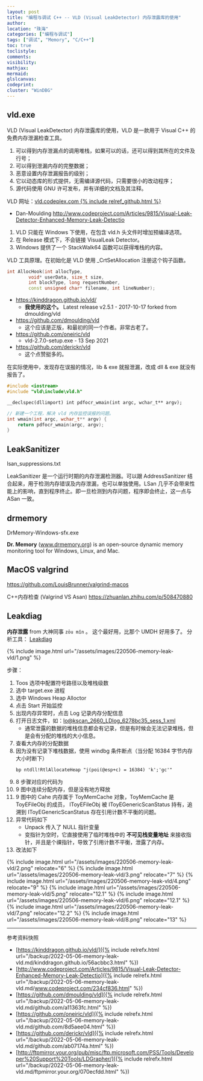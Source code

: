 ```yaml
---
layout: post
title: "编程与调试 C++ -- VLD (Visual LeakDetector) 内存泄露库的使用"
author:
location: "珠海"
categories: ["编程与调试"]
tags: ["调试", "Memory", "C/C++"]
toc: true
toclistyle:
comments:
visibility:
mathjax:
mermaid:
glslcanvas:
codeprint:
cluster: "WinDBG"
---
```



## vld.exe

VLD (Visual LeakDetector) 内存泄露库的使用，VLD 是一款用于 Visual C++ 的免费内存泄漏检查工具。
1. 可以得到内存泄漏点的调用堆栈，如果可以的话，还可以得到其所在的文件及行号；
2. 可以得到泄漏内存的完整数据；
3. 恶意设置内存泄漏报告的级别；
4. 它以动态库的形式提供，无需编译源代码，只需要很小的改动程序；
5. 源代码使用 GNU 许可发布，并有详细的文档及其注释。

VLD 网址：[vld.codeplex.com {% include relref_github.html %}](https://kinddragon.github.io/vld/)
* Dan-Moulding <http://www.codeproject.com/Articles/9815/Visual-Leak-Detector-Enhanced-Memory-Leak-Detectio>

1. VLD 只能在 Windows 下使用，在包含 vld.h 头文件时增加预编译选项。
2. 在 Release 模式下，不会链接 VisualLeak Detector。
3. Windows 提供了一个 StackWalk64 函数可以获得堆栈的内容。

VLD 工具原理。在初始化是 VLD 使用 \_CrtSetAllocation 注册这个钩子函数。
```cpp
int AllocHook(int allocType,
        void* userData, size_t size,
        int blockType, long requestNumber,
        const unsigned char* filename, int lineNumber);
```

* <https://kinddragon.github.io/vld/>
    * **我使用的这个。** Latest release v2.5.1 - 2017-10-17 forked from dmoulding/vld
* <https://github.com/dmoulding/vld>
    * 这个应该是正版，和最初的同一个作者。非常古老了。
* <https://github.com/oneiric/vld>
    * vld-2.7.0-setup.exe - 13 Sep 2021
* <https://github.com/derickr/vld>
    * 这个点赞挺多的。

在实际使用中，发现存在误报的情况，lib & exe 就报泄漏，改成 dll & exe 就没有报告了。
```cpp
#include <iostream>
#include "vld\include\vld.h"

__declspec(dllimport) int pdfocr_wmain(int argc, wchar_t** argv);

// 新建一个工程，解决 vld 内存监控误报的问题。
int wmain(int argc, wchar_t** argv) {
    return pdfocr_wmain(argc, argv);
}
```


## LeakSanitizer

lsan_suppressions.txt

LeakSanitizer 是一个运行时期的内存泄漏检测器。可以跟 AddressSanitizer 结合起来，用于检测内存错误及内存泄漏，也可以单独使用。LSan 几乎不会带来性能上的影响，直到程序终止。即一旦检测到内存问题，程序即会终止，这一点与 ASan 一致。


## drmemory

DrMemory-Windows-sfx.exe

**Dr. Memory** (www.drmemory.org) is an open-source dynamic memory
monitoring tool for Windows, Linux, and Mac.

## MacOS valgrind

https://github.com/LouisBrunner/valgrind-macos

C++内存检查 (Valgrind VS Asan)
https://zhuanlan.zhihu.com/p/508470880


## Leakdiag

**内存泄露** from 大神同事 `zōu mǐn` 。
这个最好用，比那个 UMDH 好用多了。
分析工具：
[Leakdiag](http://ftpmirror.your.org/pub/misc/ftp.microsoft.com/PSS/Tools/Developer%20Support%20Tools/LDGrapher/)

{% include image.html url="/assets/images/220506-memory-leak-vld/1.png" %}

步骤：
1. Toos 选项中配置符号路径以及堆栈级数
2. 选中 target.exe 进程
3. 选中 Windows Heap Alloctor
4. 点击 Start 开始监控
5. 出现内存异常时，点击 Log 记录内存分配信息
6. 打开日志文件，如：lo@kscan_2660_LDlog_6278bc35_sess_1.xml
    * 通常泄露的数据的堆栈信息都会有记录，但是有时候会无法记录堆栈，但是会有分配的堆栈的大小信息。
7. 查看大内存的分配数据
8. 因为没有记录下堆栈数据，使用 windbg 条件断点（当分配 16384 字节内存大小时断下）
   ```
   bp ntdll!RtlAllocateHeap "j(poi(@esp+c) = 16384) 'k';'gc'"
   ```
9. 8 步骤对应的代码为
10. 9 图中连续分配内存，但是没有地方释放
11. 9 图中的 Cahe 内存属于 ToyMemCache 对象，ToyMemCache 是 ToyEFileObj 的成员，
    IToyEFileObj 被 IToyEGenericScanStatus 持有，追溯到 IToyEGenericScanStatus 存在引用计数不平衡的问题。
12. 异常代码如下
    * Unpack 传入了 NULL 指针变量
    * 变指针为空时，它直接使用了临时堆栈中的 **不可见栈变量地址** 来接收指针，并且是个祼指针，导致了引用计数不平衡，泄露了内存。
13. 改法如下

{% include image.html url="/assets/images/220506-memory-leak-vld/2.png" relocate="6" %}
{% include image.html url="/assets/images/220506-memory-leak-vld/3.png" relocate="7" %}
{% include image.html url="/assets/images/220506-memory-leak-vld/4.png" relocate="9" %}
{% include image.html url="/assets/images/220506-memory-leak-vld/5.png" relocate="12.1" %}
{% include image.html url="/assets/images/220506-memory-leak-vld/6.png" relocate="12.1" %}
{% include image.html url="/assets/images/220506-memory-leak-vld/7.png" relocate="12.2" %}
{% include image.html url="/assets/images/220506-memory-leak-vld/8.png" relocate="13" %}



<hr class='reviewline'/>
<p class='reviewtip'><script type='text/javascript' src='{% include relref.html url="/assets/reviewjs/blogs/2022-05-06-memory-leak-vld.md.js" %}'></script></p>
<font class='ref_snapshot'>参考资料快照</font>

- [https://kinddragon.github.io/vld/]({% include relrefx.html url="/backup/2022-05-06-memory-leak-vld.md/kinddragon.github.io/56acbbc3.html" %})
- [http://www.codeproject.com/Articles/9815/Visual-Leak-Detector-Enhanced-Memory-Leak-Detectio]({% include relrefx.html url="/backup/2022-05-06-memory-leak-vld.md/www.codeproject.com/234cf836.html" %})
- [https://github.com/dmoulding/vld]({% include relrefx.html url="/backup/2022-05-06-memory-leak-vld.md/github.com/a11363fc.html" %})
- [https://github.com/oneiric/vld]({% include relrefx.html url="/backup/2022-05-06-memory-leak-vld.md/github.com/8d5aee04.html" %})
- [https://github.com/derickr/vld]({% include relrefx.html url="/backup/2022-05-06-memory-leak-vld.md/github.com/ab07174a.html" %})
- [http://ftpmirror.your.org/pub/misc/ftp.microsoft.com/PSS/Tools/Developer%20Support%20Tools/LDGrapher/]({% include relrefx.html url="/backup/2022-05-06-memory-leak-vld.md/ftpmirror.your.org/070ecfdd.html" %})
